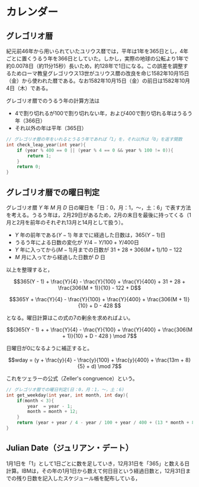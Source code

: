 # カレンダー
## グレゴリオ暦
紀元前46年から用いられていたユリウス暦では，平年は1年を365日とし，4年ごとに置くうるう年を366日としていた。しかし，実際の地球の公転より1年で約0.0078日（約11分15秒）長いため，約128年で1日になる。この誤差を調整するためローマ教皇グレゴリウス13世がユリウス暦の改良を命じ1582年10月15日（金）から使われた暦である。なお1582年10月15日（金）の前日は1582年10月4日（木）である。

グレゴリオ暦でのうるう年の計算方法は

* 4で割り切れるが100で割り切れない年，および400で割り切れる年はうるう年（366日）
* それ以外の年は平年（365日）

```C
// グレゴリオ暦の年をいれるとうるう年であれば「1」を，それ以外は「0」を返す関数
int check_leap_year(int year){
    if (year % 400 == 0 || (year % 4 == 0 && year % 100 != 0)){
        return 1;
    }
    return 0;
}
```

## グレゴリオ暦での曜日判定
グレゴリオ暦 $`Y`$ 年 $`M`$ 月 $`D`$ 日の曜日を「日：0，月：1，〜，土：6」で表す方法を考える。うるう年は，2月29日があるため，2月の末日を最後に持ってくる（1月と2月を前年のそれぞれ13月と14月として扱う）。

* $`Y`$ 年の前年である$`(Y - 1)`$ 年までに経過した日数は，$`365(Y - 1)`$日
* うるう年による日数の変化が $`Y / 4 - Y / 100 + Y / 400`$日
* $`Y`$ 年に入ってから$` (M - 1)`$月までの日数が $`31 + 28 + 306(M + 1)/10 - 122`$
* $`M`$ 月に入ってから経過した日数が $`D`$ 日

以上を整理すると，
```math
365(Y - 1) + \frac{Y}{4} - \frac{Y}{100} + \frac{Y}{400} + 31 + 28 + \frac{306(M + 1)}{10} - 122 + D
```

```math
365Y + \frac{Y}{4} - \frac{Y}{100} + \frac{Y}{400}  + \frac{306(M + 1)}{10} + D - 428 
```
となる。曜日計算はこの式の7の剰余を求めればよい。
```math
(365(Y - 1) +  + \frac{Y}{4} - \frac{Y}{100} + \frac{Y}{400}  + \frac{306(M + 1)}{10} + D - 428 ) \mod 7
```
日曜日が$`0`$になるように補正すると。


```math
wday = (y + \frac{y}{4} - \frac{y}{100} + \frac{y}{400} + \frac{13m + 8}{5} + d) \mod 7
```

これをツェラーの公式（Zeller's congruence）という。

```C
// グレゴリオ暦での曜日判定(日：0，月：1，〜，土：6)
int get_weekday(int year, int month, int day){
    if(month < 3){
        year  = year - 1;
        month = month + 12;
    }
    return (year + year / 4 - year / 100 + year / 400 + (13 * month + 8) / 5 + day) % 7;
}
```

## Julian Date（ジュリアン・デート）
1月1日を「1」として1日ごとに数を足していき，12月31日を「365」と数える日計算。IBMは，その年の1月1日から数えて何日目という経過日数と，12月31日までの残り日数を記入したスケジュール帳を配布している，
